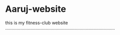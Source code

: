 # Aaruj-website
this is my fitness-club website .......................................................................................
